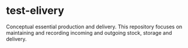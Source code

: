 # test-elivery
Conceptual essential production and delivery.
This repository focuses on maintaining and recording incoming and outgoing stock, storage and delivery. 
